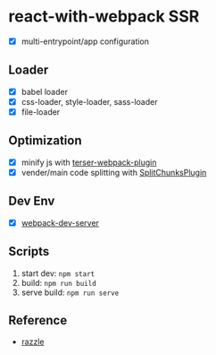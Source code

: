 # react-with-webpack SSR

- [x] multi-entrypoint/app configuration

## Loader

- [x] babel loader
- [x] css-loader, style-loader, sass-loader
- [x] file-loader

## Optimization

- [x] minify js with [terser-webpack-plugin](https://webpack.js.org/plugins/terser-webpack-plugin/)
- [x] vender/main code splitting with [SplitChunksPlugin](https://webpack.js.org/plugins/split-chunks-plugin/)

## Dev Env

- [x] [webpack-dev-server](https://github.com/webpack/webpack-dev-server)

## Scripts

1. start dev: `npm start`
2. build: `npm run build`
3. serve build: `npm run serve`

## Reference
- [razzle](https://github.com/jaredpalmer/razzle)

